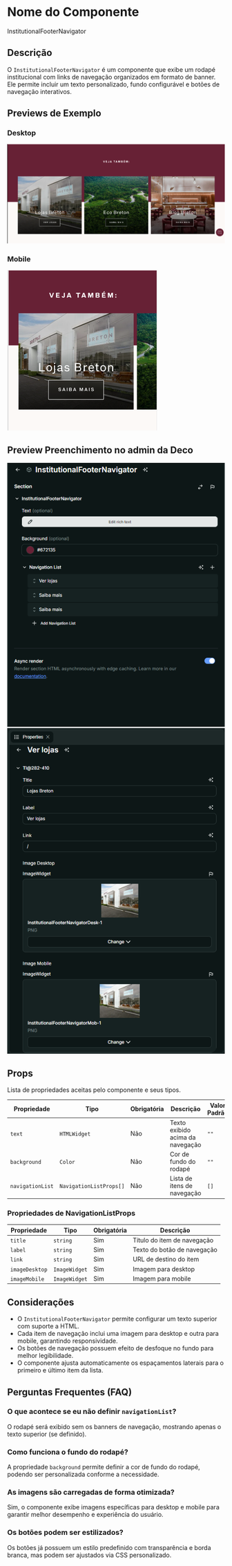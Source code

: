 # Nome do Componente
InstitutionalFooterNavigator

## Descrição
O `InstitutionalFooterNavigator` é um componente que exibe um rodapé institucional com links de navegação organizados em formato de banner. Ele permite incluir um texto personalizado, fundo configurável e botões de navegação interativos.

## Previews de Exemplo

### Desktop
![Preview Desktop](previewDesktop.png)

### Mobile
![Preview Mobile](previewMobile.png)

## Preview Preenchimento no admin da Deco
![Preview de Preenchimento - 1](preenchimentoDeco-1.png)
![Preview de Preenchimento - 2](preenchimentoDeco-2.png)

## Props
Lista de propriedades aceitas pelo componente e seus tipos.

| Propriedade | Tipo | Obrigatória | Descrição | Valor Padrão |
|------------|------|-------------|------------|---------------|
| `text` | `HTMLWidget` | Não | Texto exibido acima da navegação | `""` |
| `background` | `Color` | Não | Cor de fundo do rodapé | `""` |
| `navigationList` | `NavigationListProps[]` | Não | Lista de itens de navegação | `[]` |

### Propriedades de NavigationListProps
| Propriedade | Tipo | Obrigatória | Descrição |
|------------|------|-------------|------------|
| `title` | `string` | Sim | Título do item de navegação |
| `label` | `string` | Sim | Texto do botão de navegação |
| `link` | `string` | Sim | URL de destino do item |
| `imageDesktop` | `ImageWidget` | Sim | Imagem para desktop |
| `imageMobile` | `ImageWidget` | Sim | Imagem para mobile |

## Considerações
- O `InstitutionalFooterNavigator` permite configurar um texto superior com suporte a HTML.
- Cada item de navegação inclui uma imagem para desktop e outra para mobile, garantindo responsividade.
- Os botões de navegação possuem efeito de desfoque no fundo para melhor legibilidade.
- O componente ajusta automaticamente os espaçamentos laterais para o primeiro e último item da lista.

## Perguntas Frequentes (FAQ)

### O que acontece se eu não definir `navigationList`?
O rodapé será exibido sem os banners de navegação, mostrando apenas o texto superior (se definido).

### Como funciona o fundo do rodapé?
A propriedade `background` permite definir a cor de fundo do rodapé, podendo ser personalizada conforme a necessidade.

### As imagens são carregadas de forma otimizada?
Sim, o componente exibe imagens específicas para desktop e mobile para garantir melhor desempenho e experiência do usuário.

### Os botões podem ser estilizados?
Os botões já possuem um estilo predefinido com transparência e borda branca, mas podem ser ajustados via CSS personalizado.

